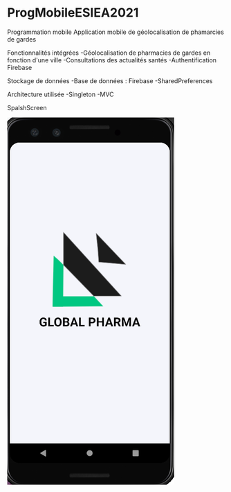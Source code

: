 # ProgMobileESIEA2021
Programmation mobile
Application mobile de géolocalisation de phamarcies de gardes

Fonctionnalités intégrées
-Géolocalisation de pharmacies de gardes en fonction d'une ville
-Consultations des actualités santés 
-Authentification Firebase

Stockage de données
-Base de données : Firebase
-SharedPreferences

Architecture utilisée
-Singleton
-MVC

SpalshScreen

<a href="Images/6.PNG"><img src="Images/6.PNG" with="200"/> <a>



